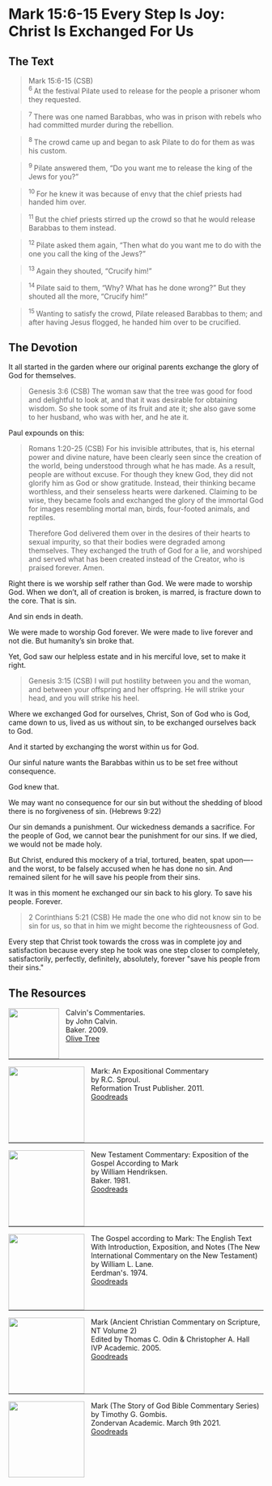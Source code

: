 # Mark 15:6-15 Every Step Is Joy: Christ Is Exchanged For Us

## The Text

>Mark 15:6-15 (CSB)  
><sup> 6 </sup> At the festival Pilate used to release for the people a prisoner whom they requested. 

><sup> 7 </sup> There was one named Barabbas, who was in prison with rebels who had committed murder during the rebellion. 

><sup> 8 </sup> The crowd came up and began to ask Pilate to do for them as was his custom. 

><sup> 9 </sup> Pilate answered them, “Do you want me to release the king of the Jews for you?” 

><sup> 10 </sup> For he knew it was because of envy that the chief priests had handed him over. 

><sup> 11 </sup> But the chief priests stirred up the crowd so that he would release Barabbas to them instead. 

><sup> 12 </sup> Pilate asked them again, “Then what do you want me to do with the one you call the king of the Jews?” 

><sup> 13 </sup> Again they shouted, “Crucify him!” 

><sup> 14 </sup> Pilate said to them, “Why? What has he done wrong?” But they shouted all the more, “Crucify him!” 

><sup> 15 </sup> Wanting to satisfy the crowd, Pilate released Barabbas to them; and after having Jesus flogged, he handed him over to be crucified.

## The Devotion

It all started in the garden where our original parents exchange the glory of God for themselves.

>Genesis 3:6 (CSB)
The woman saw that the tree was good for food and delightful to look at, and that it was desirable for obtaining wisdom. So she took some of its fruit and ate it; she also gave some to her husband, who was with her, and he ate it.

Paul expounds on this:

>Romans 1:20-25 (CSB)
For his invisible attributes, that is, his eternal power and divine nature, have been clearly seen since the creation of the world, being understood through what he has made. As a result, people are without excuse. For though they knew God, they did not glorify him as God or show gratitude. Instead, their thinking became worthless, and their senseless hearts were darkened. Claiming to be wise, they became fools and exchanged the glory of the immortal God for images resembling mortal man, birds, four-footed animals, and reptiles.
>
>Therefore God delivered them over in the desires of their hearts to sexual impurity, so that their bodies were degraded among themselves. They exchanged the truth of God for a lie, and worshiped and served what has been created instead of the Creator, who is praised forever. Amen.

Right there is we worship self rather than God. We were made to worship God. When we don’t, all of creation is broken, is marred, is fracture down to the core.  That is sin. 

And sin ends in death. 

We were made to worship God forever. We were made to live forever and not die. But humanity’s sin broke that. 

Yet, God saw our helpless estate and in his merciful love, set to make it right.

>Genesis 3:15 (CSB)
I will put hostility between you and the woman, and between your offspring and her offspring. He will strike your head, and you will strike his heel.

Where we exchanged God for ourselves, Christ, Son of God who is God, came down to us, lived as us without sin, to be exchanged ourselves back to God. 

And it started by exchanging the worst within us for God.

Our sinful nature wants the Barabbas within us to be set free without consequence. 

God knew that. 

We may want no consequence for our sin but without the shedding of blood there is no forgiveness of sin. (Hebrews 9:22)

Our sin demands a punishment. Our wickedness demands a sacrifice. For the people of God, we cannot bear the punishment for our sins. If we died, we would not be made holy. 

But Christ, endured this mockery of a trial, tortured, beaten, spat upon—-and the worst, to be falsely accused when he has done no sin. And remained silent for he will save his people from their sins. 

It was in this moment he exchanged our sin back to his glory. To save his people. Forever. 

>2 Corinthians 5:21 (CSB)
He made the one who did not know sin to be sin for us, so that in him we might become the righteousness of God.

Every step that Christ took towards the cross was in complete joy and satisfaction because every step he took was one step closer to completely, satisfactorily, perfectly, definitely, absolutely, forever "save his people from their sins."

## The Resources

<p style="clear:both;">

<img src="/images/resources/commentary-calvin-set.png" align="left" width="100" style="padding-right: 10px" />Calvin's Commentaries.  
by John Calvin.  
Baker. 2009.  
[Olive Tree](https://www.olivetree.com/store/product.php?productid=17517)

<p style="clear:both;">

---

<img src="/images/resources/commentary-mark-sproul.jpg" align="left" width="150" style="padding-right: 10px" />Mark: An Expositional Commentary  
by R.C. Sproul.  
Reformation Trust Publisher. 2011.  
[Goodreads](https://www.goodreads.com/book/show/13329901-mark?ac=1&from_search=true&qid=AjPCOwNAXj&rank=1)

<p style="clear:both;">

---

<img src="/images/resources/commentary-mark-hendriksen.jpg" align="left" width="150" style="padding-right: 10px" />New Testament Commentary: Exposition of the Gospel According to Mark  
by William Hendriksen.  
Baker. 1981.  
[Goodreads](https://www.goodreads.com/book/show/2365098.Mark)

<p style="clear:both;">

---

<img src="/images/resources/commentary-mark-lane.jpg" align="left" width="150" style="padding-right: 10px" />The Gospel according to Mark: The English Text With Introduction, Exposition, and Notes (The New International Commentary on the New Testament)  
by William L. Lane.  
Eerdman's. 1974.  
[Goodreads](https://www.goodreads.com/book/show/978619.The_Gospel_of_Mark?from_search=true&from_srp=true&qid=UOUMUiJ7z4&rank=2)

<p style="clear:both;">

---

<img src="/images/resources/commentary-mark-oden.jpg" align="left" width="150" style="padding-right: 10px" />Mark (Ancient Christian Commentary on Scripture, NT Volume 2)  
Edited by Thomas C. Odin & Christopher A. Hall  
IVP Academic. 2005.  
[Goodreads](https://www.goodreads.com/book/show/33015669-mark)

<p style="clear:both;">

---

<img src="/images/resources/commentary-mark-gombis.jpg" align="left" width="150" style="padding-right: 10px" />Mark (The Story of God Bible Commentary Series)  
by Timothy G. Gombis.   
Zondervan Academic. March 9th 2021.  
[Goodreads](https://www.goodreads.com/book/show/54287613-mark)

<p style="clear:both;">
